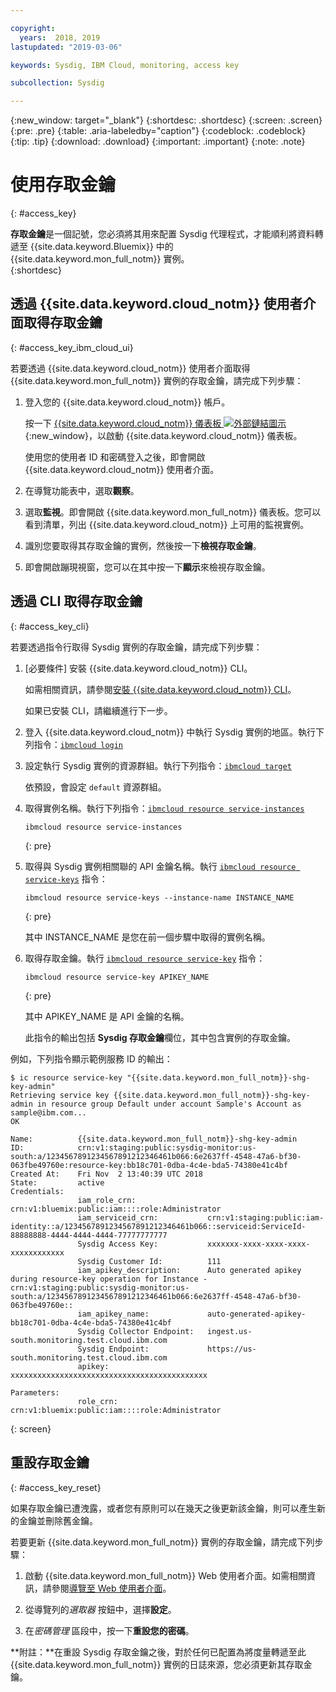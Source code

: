 ```yaml
---

copyright:
  years:  2018, 2019
lastupdated: "2019-03-06"

keywords: Sysdig, IBM Cloud, monitoring, access key

subcollection: Sysdig

---
```


{:new_window: target="_blank"}
{:shortdesc: .shortdesc}
{:screen: .screen}
{:pre: .pre}
{:table: .aria-labeledby="caption"}
{:codeblock: .codeblock}
{:tip: .tip}
{:download: .download}
{:important: .important}
{:note: .note}

# 使用存取金鑰
{: #access_key}

**存取金鑰**是一個記號，您必須將其用來配置 Sysdig 代理程式，才能順利將資料轉遞至 {{site.data.keyword.Bluemix}} 中的 {{site.data.keyword.mon_full_notm}} 實例。   
{:shortdesc}


## 透過 {{site.data.keyword.cloud_notm}} 使用者介面取得存取金鑰
{: #access_key_ibm_cloud_ui}

若要透過 {{site.data.keyword.cloud_notm}} 使用者介面取得 {{site.data.keyword.mon_full_notm}} 實例的存取金鑰，請完成下列步驟：

1. 登入您的 {{site.data.keyword.cloud_notm}} 帳戶。

    按一下 [{{site.data.keyword.cloud_notm}} 儀表板 ![外部鏈結圖示](../../icons/launch-glyph.svg "外部鏈結圖示")](https://cloud.ibm.com/login){:new_window}，以啟動 {{site.data.keyword.cloud_notm}} 儀表板。

	使用您的使用者 ID 和密碼登入之後，即會開啟 {{site.data.keyword.cloud_notm}} 使用者介面。

2. 在導覽功能表中，選取**觀察**。 

3. 選取**監視**。即會開啟 {{site.data.keyword.mon_full_notm}} 儀表板。您可以看到清單，列出 {{site.data.keyword.cloud_notm}} 上可用的監視實例。

3. 識別您要取得其存取金鑰的實例，然後按一下**檢視存取金鑰**。

4. 即會開啟蹦現視窗，您可以在其中按一下**顯示**來檢視存取金鑰。



## 透過 CLI 取得存取金鑰
{: #access_key_cli}

若要透過指令行取得 Sysdig 實例的存取金鑰，請完成下列步驟：

1. [必要條件] 安裝 {{site.data.keyword.cloud_notm}} CLI。

   如需相關資訊，請參閱[安裝 {{site.data.keyword.cloud_notm}} CLI](/docs/cli?topic=cloud-cli-ibmcloud-cli#ibmcloud-cli)。

   如果已安裝 CLI，請繼續進行下一步。

2. 登入 {{site.data.keyword.cloud_notm}} 中執行 Sysdig 實例的地區。執行下列指令：[`ibmcloud login`](/docs/cli/reference/ibmcloud/bx_cli.html#ibmcloud_login)

3. 設定執行 Sysdig 實例的資源群組。執行下列指令：[`ibmcloud target`](/docs/cli/reference/ibmcloud/bx_cli.html#ibmcloud_target)

    依預設，會設定 `default` 資源群組。

4. 取得實例名稱。執行下列指令：[`ibmcloud resource service-instances`](/docs/cli/reference/ibmcloud/cli_resource_group.html#ibmcloud_resource_service_instances)

    ```
    ibmcloud resource service-instances
    ```
    {: pre}

5. 取得與 Sysdig 實例相關聯的 API 金鑰名稱。執行 [`ibmcloud resource service-keys`](/docs/cli/reference/ibmcloud/cli_resource_group.html#ibmcloud_resource_service_instances) 指令：

    ```
    ibmcloud resource service-keys --instance-name INSTANCE_NAME
    ```
    {: pre}

    其中 INSTANCE_NAME 是您在前一個步驟中取得的實例名稱。

6. 取得存取金鑰。執行 [`ibmcloud resource service-key`](/docs/cli/reference/ibmcloud/cli_resource_group.html#ibmcloud_resource_service_key) 指令：

    ```
    ibmcloud resource service-key APIKEY_NAME
    ```
    {: pre}

    其中 APIKEY_NAME 是 API 金鑰的名稱。
 
    此指令的輸出包括 **Sysdig 存取金鑰**欄位，其中包含實例的存取金鑰。


例如，下列指令顯示範例服務 ID 的輸出：

```
$ ic resource service-key "{{site.data.keyword.mon_full_notm}}-shg-key-admin"
Retrieving service key {{site.data.keyword.mon_full_notm}}-shg-key-admin in resource group Default under account Sample's Account as sample@ibm.com...
OK
                  
Name:          {{site.data.keyword.mon_full_notm}}-shg-key-admin   
ID:            crn:v1:staging:public:sysdig-monitor:us-south:a/1234567891234567891212346461b066:6e2637ff-4548-47a6-bf30-063fbe49760e:resource-key:bb18c701-0dba-4c4e-bda5-74380e41c4bf   
Created At:    Fri Nov  2 13:40:39 UTC 2018   
State:         active   
Credentials:                                      
               iam_role_crn:                crn:v1:bluemix:public:iam::::role:Administrator      
               iam_serviceid_crn:           crn:v1:staging:public:iam-identity::a/1234567891234567891212346461b066::serviceid:ServiceId-88888888-4444-4444-4444-77777777777      
               Sysdig Access Key:           xxxxxxx-xxxx-xxxx-xxxx-xxxxxxxxxxxx      
               Sysdig Customer Id:          111      
               iam_apikey_description:      Auto generated apikey during resource-key operation for Instance - crn:v1:staging:public:sysdig-monitor:us-south:a/1234567891234567891212346461b066:6e2637ff-4548-47a6-bf30-063fbe49760e::      
               iam_apikey_name:             auto-generated-apikey-bb18c701-0dba-4c4e-bda5-74380e41c4bf      
               Sysdig Collector Endpoint:   ingest.us-south.monitoring.test.cloud.ibm.com      
               Sysdig Endpoint:             https://us-south.monitoring.test.cloud.ibm.com      
               apikey:                      xxxxxxxxxxxxxxxxxxxxxxxxxxxxxxxxxxxxxxxxxxxx     
                  
Parameters:                      
               role_crn:   crn:v1:bluemix:public:iam::::role:Administrator      
```
{: screen}




## 重設存取金鑰 
{: #access_key_reset}

如果存取金鑰已遭洩露，或者您有原則可以在幾天之後更新該金鑰，則可以產生新的金鑰並刪除舊金鑰。

若要更新 {{site.data.keyword.mon_full_notm}} 實例的存取金鑰，請完成下列步驟：

1. 啟動 {{site.data.keyword.mon_full_notm}} Web 使用者介面。如需相關資訊，請參閱[導覽至 Web 使用者介面](/docs/services/Monitoring-with-Sysdig?topic=Sysdig-launch#launch)。

2. 從導覽列的*選取器* 按鈕中，選擇**設定**。

2. 在*密碼管理* 區段中，按一下**重設您的密碼**。

**附註：**在重設 Sysdig 存取金鑰之後，對於任何已配置為將度量轉遞至此 {{site.data.keyword.mon_full_notm}} 實例的日誌來源，您必須更新其存取金鑰。
